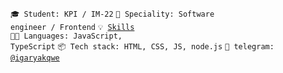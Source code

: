 <code>🎓 Student: KPI / IM-22</code>
<code>👷 Speciality: Software engineer / Frontend</code>
<code>💡 [Skills](SKILLS.md)</code><br>
<code>🧑‍💻 Languages: JavaScript, TypeScript</code>
<code>📦 Tech stack: HTML, CSS, JS, node.js</code>
<code>💬 telegram: [@igaryakqwe](https://t.me/igaryakqwe)</code>
